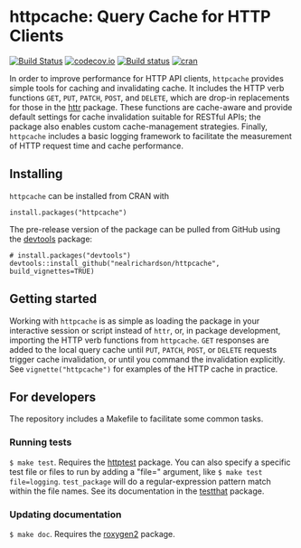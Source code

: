 # httpcache: Query Cache for HTTP Clients

[![Build Status](https://travis-ci.org/nealrichardson/httpcache.png?branch=master)](https://travis-ci.org/nealrichardson/httpcache) [![codecov.io](https://codecov.io/github/nealrichardson/httpcache/coverage.svg?branch=master)](https://codecov.io/github/nealrichardson/httpcache?branch=master) [![Build status](https://ci.appveyor.com/api/projects/status/twvekbpe3x2tk2g5?svg=true)](https://ci.appveyor.com/project/nealrichardson/httpcache) [![cran](https://www.r-pkg.org/badges/version-last-release/httpcache)](https://cran.r-project.org/package=httpcache)

In order to improve performance for HTTP API clients, `httpcache`
provides simple tools for caching and invalidating cache. It includes the
HTTP verb functions `GET`, `PUT`, `PATCH`, `POST`, and `DELETE`, which are drop-in
replacements for those in the [httr](http://httr.r-lib.org) package.
These functions are cache-aware and provide default settings
for cache invalidation suitable for RESTful APIs; the package also
enables custom cache-management strategies. Finally, `httpcache` includes
a basic logging framework to facilitate the measurement of HTTP request
time and cache performance.

## Installing

`httpcache` can be installed from CRAN with

    install.packages("httpcache")

The pre-release version of the package can be pulled from GitHub using the [devtools](https://github.com/hadley/devtools) package:

    # install.packages("devtools")
    devtools::install_github("nealrichardson/httpcache", build_vignettes=TRUE)

## Getting started

Working with `httpcache` is as simple as loading the package in your interactive session or script instead of `httr`, or, in package development, importing the HTTP verb functions from `httpcache`. `GET` responses are added to the local query cache until `PUT`, `PATCH`, `POST`, or `DELETE` requests trigger cache invalidation, or until you command the invalidation explicitly. See `vignette("httpcache")` for examples of the HTTP cache in practice.

## For developers

The repository includes a Makefile to facilitate some common tasks.

### Running tests

`$ make test`. Requires the [httptest](http://enpiar.com/r/httptest/) package. You can also specify a specific test file or files to run by adding a "file=" argument, like `$ make test file=logging`. `test_package` will do a regular-expression pattern match within the file names. See its documentation in the [testthat](http://testthat.r-lib.org) package.

### Updating documentation

`$ make doc`. Requires the [roxygen2](https://github.com/klutometis/roxygen) package.

